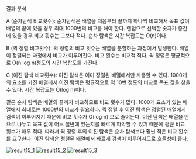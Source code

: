 결과 분석

A (순차탐색 비교횟수): 순차탐색은 배열을 처음부터 끝까지 하나씩 비교해서 목표 값이 배열의 끝에 있을 경우 최대 1000번의 비교를 해야 한다.
랜덤으로 선택한 숫자가 중간에 있을 경우 비교 횟수는 그보다 적다. 순차 탐색은 시간 복잡도는 O(n)이다.

B (퀵 정렬 비교횟수): 퀵 정렬의 비교 횟수는 배열을 분할하는 과정에서 발생한다. 배열이 정렬되는 과정에서 비교가 이루어진다.
비교 횟수는 비교적 적다. 퀵 정렬은 평균적으로 O(n log n)정도의 시간 복잡도를 가진다.

C (이진 탐색 비교횟수): 이진 탐색은 이미 정렬된 배열에서만 사용할 수 있다.
1000개의 요소를 가진 배열에서 이진 탐색은 평균적으로 약 10번 정도의 비교로 목표 값을 찾을 수 있다. 시간 복잡도는 O(log n)이다.

결론
순차 탐색은 배열의 끝까지 비교하므로 비교 횟수가 많다. 1000개 요소가 있는 배열에서 최대로는 1000번의 비교가 필요하다.
퀵 정렬 후 이진 탐색은 정렬된 배열에서 검색이 이루어지기 때문에 비교 횟수가 O(log n) 으로 줄어든다.
이진 탐색은 배열을 반으로 나누고 목표 값이 어느 절반에 있는지를 빠르게 파악할 수 있기 때문에 평균 비교 횟수가 매우 적다.
따라서 퀵 정렬 후의 이진 탐색은 순차 탐색보다 훨씬 적은 비교 횟수를 요구한다. 이진 탐색은 정렬된 배열에서 빠르게 검색이 이루어지므로 효율성이 좋다.

![result15_1](https://github.com/user-attachments/assets/08969473-1507-42f2-aa8f-0011c199175c)
![result15_2](https://github.com/user-attachments/assets/dbbef717-62e4-464e-bf1e-6cb6fc198810)
![result15_3](https://github.com/user-attachments/assets/4ee8d31b-026b-43e3-87bd-058f29e619e5)
